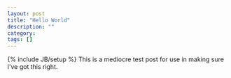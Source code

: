```yaml
---
layout: post
title: "Hello World"
description: ""
category: 
tags: []
---
```

{% include JB/setup %}
This is a mediocre test post for use in making sure I've got this right.

